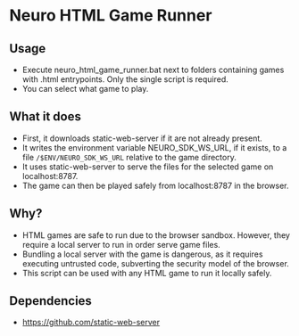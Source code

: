 # Neuro HTML Game Runner

## Usage
- Execute neuro_html_game_runner.bat next to folders containing games with .html entrypoints. Only the single script is required.
- You can select what game to play.

## What it does
- First, it downloads static-web-server if it are not already present.
- It writes the environment variable NEURO_SDK_WS_URL, if it exists, to a file `/$ENV/NEURO_SDK_WS_URL` relative to the game directory.
- It uses static-web-server to serve the files for the selected game on localhost:8787.
- The game can then be played safely from localhost:8787 in the browser.

## Why?
- HTML games are safe to run due to the browser sandbox. However, they require a local server to run in order serve game files.
- Bundling a local server with the game is dangerous, as it requires executing untrusted code, subverting the security model of the browser.
- This script can be used with any HTML game to run it locally safely.

## Dependencies
- https://github.com/static-web-server
